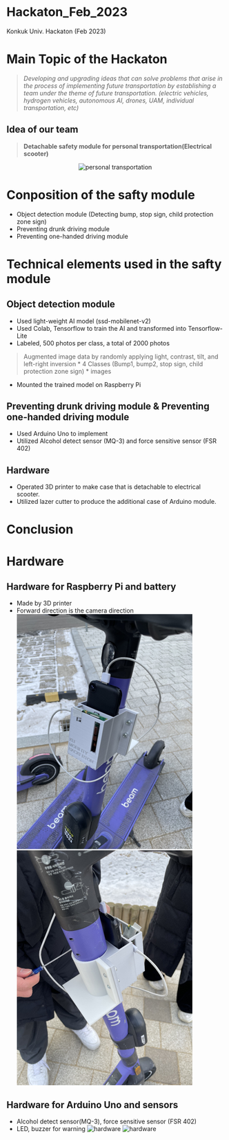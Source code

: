 # Hackaton_Feb_2023
Konkuk Univ. Hackaton (Feb 2023)

Main Topic of the Hackaton
==========================
> *Developing and upgrading ideas that can solve problems that arise in the process of implementing future transportation by establishing a team under the theme of future transportation. (electric vehicles, hydrogen vehicles, autonomous AI, drones, UAM, individual transportation, etc)*

Idea of our team
-----------------
> __Detachable safety module for personal transportation(Electrical scooter)__

<p align="center">
<img src="https://www.usfk.mil/portals/105/Images/Resources/Driving/eScooterKickboardSample2-SM_1.jpg" width="450px" height="400px" title="px(픽셀) 크기 설정" alt="personal transportation"></img><br/>
</p>

# Conposition of the safty module
* Object detection module (Detecting bump, stop sign, child protection zone sign)
* Preventing drunk driving module
* Preventing one-handed driving module

# Technical elements used in the safty module
## Object detection module
  + Used light-weight AI model (ssd-mobilenet-v2)
  + Used Colab, Tensorflow to train the AI and transformed into Tensorflow-Lite
  + Labeled, 500 photos per class, a total of 2000 photos
  > Augmented image data by randomly applying light, contrast, tilt, and left-right inversion
    * 4 Classes (Bump1, bump2, stop sign, child protection zone sign)
    * images
  + Mounted the trained model on Raspberry Pi
## Preventing drunk driving module & Preventing one-handed driving module
  + Used Arduino Uno to implement
  + Utilized Alcohol detect sensor (MQ-3) and force sensitive sensor (FSR 402)

## Hardware
  + Operated 3D printer to make case that is detachable to electrical scooter.
  + Utilized lazer cutter to produce the additional case of Arduino module. 

# Conclusion
# Hardware
## Hardware for Raspberry Pi and battery 
  * Made by 3D printer 
  * Forward direction is the camera direction
![hardware](/images/hardware1.png "3d design of the hardware")
![hardware](/images/hardware2.png "3d design of the hardware")

## Hardware for Arduino Uno and sensors
  * Alcohol detect sensor(MQ-3), force sensitive sensor (FSR 402)
  * LED, buzzer for warning
![hardware](/images/hardware3.png "used lazer cutter")
![hardware](/images/hardware4.png "used lazer cutter")
